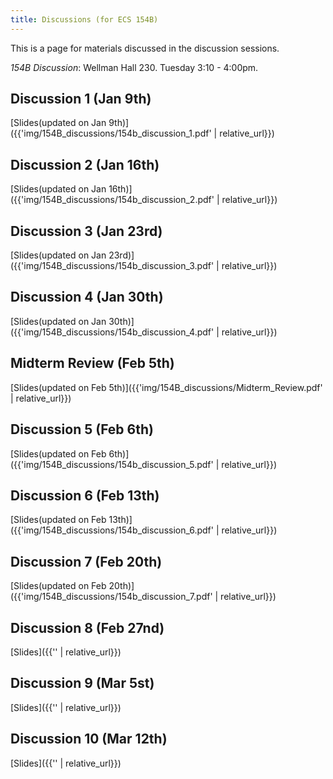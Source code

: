 ```yaml
---
title: Discussions (for ECS 154B)
---
```


This is a page for materials discussed in the discussion sessions.

*154B Discussion*: Wellman Hall 230. Tuesday 3:10 - 4:00pm.


## Discussion 1 (Jan 9th)

[Slides(updated on Jan 9th)]({{'img/154B_discussions/154b_discussion_1.pdf' | relative_url}})

## Discussion 2 (Jan 16th)
[Slides(updated on Jan 16th)]({{'img/154B_discussions/154b_discussion_2.pdf' | relative_url}})

## Discussion 3 (Jan 23rd)
[Slides(updated on Jan 23rd)]({{'img/154B_discussions/154b_discussion_3.pdf' | relative_url}})

## Discussion 4 (Jan 30th)
[Slides(updated on Jan 30th)]({{'img/154B_discussions/154b_discussion_4.pdf' | relative_url}})

## Midterm Review (Feb 5th)
[Slides(updated on Feb 5th)]({{'img/154B_discussions/Midterm_Review.pdf' | relative_url}})

## Discussion 5 (Feb 6th)
[Slides(updated on Feb 6th)]({{'img/154B_discussions/154b_discussion_5.pdf' | relative_url}})

## Discussion 6 (Feb 13th)
[Slides(updated on Feb 13th)]({{'img/154B_discussions/154b_discussion_6.pdf' | relative_url}})

## Discussion 7 (Feb 20th)
[Slides(updated on Feb 20th)]({{'img/154B_discussions/154b_discussion_7.pdf' | relative_url}})

## Discussion 8 (Feb 27nd)
[Slides]({{'' | relative_url}})

## Discussion 9 (Mar 5st)
[Slides]({{'' | relative_url}})

## Discussion 10 (Mar 12th)
[Slides]({{'' | relative_url}})
